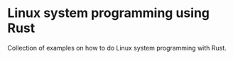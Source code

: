 # Linux system programming using Rust

Collection of examples on how to do Linux system programming with Rust. 



